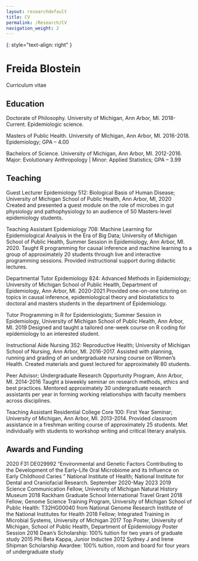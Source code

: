 ```yaml
---
layout: researchdefault
title: CV
permalink: /Research/CV
navigation_weight: 2
---
```

{: style="text-align: right" }
# Freida Blostein 
Curriculum vitae

## Education
Doctorate of Philosophy. University of Michigan, Ann Arbor, MI. 2018-Current. Epidemiologic science.

Masters of Public Health. University of Michigan, Ann Arbor, MI. 2016-2018. Epidemiology; GPA – 4.00

Bachelors of Science. University of Michigan, Ann Arbor, MI. 2012-2016. Major: Evolutionary Anthropology | Minor: Applied Statistics; GPA – 3.99

## Teaching
Guest Lecturer Epidemiology 512: Biological Basis of Human Disease; University of Michigan School of Public Health, Ann Arbor, MI, 2020
Created and presented a guest module on the role of microbes in gut physiology and pathophysiology to an audience of 50 Masters-level epidemiology students.

Teaching Assistant Epidemiology 708: Machine Learning for Epidemiological Analysis in the Era of Big Data; University of Michigan School of Public Health, Summer Session in Epidemiology, Ann Arbor, MI. 2020. Taught R programming for causal inference and machine learning to a group of 
approximately 20 students through live and interactive programming sessions. Provided instructional support during didactic lectures. 

Departmental Tutor Epidemiology 824: Advanced Methods in Epidemiology; University of Michigan School of Public Health, Department of Epidemiology, Ann Arbor, MI. 2020-2021
Provided one-on-one tutoring on topics in causal inference, epidemiological theory and biostatistics to doctoral and masters students in the department of Epidemiology. 

Tutor Programming in R for Epidemiologists; Summer Session in Epidemiology, University of Michigan School of Public Health, Ann Arbor, MI. 2019	Designed and taught a tailored one-week course on R coding for epidemiology to an interested student. 

Instructional Aide Nursing 352: Reproductive Health; University of Michigan School of Nursing, Ann Arbor, MI. 2016-2017. Assisted with planning, running and grading of an undergraduate nursing course on Women’s Health. Created materials and guest lectured for approximately 80 students. 

Peer Advisor; Undergraduate Research Opportunity Program, Ann Arbor, MI. 2014-2016 Taught a biweekly seminar on research methods, ethics and best practices. Mentored 
approximately 30 undergraduate research assistants per year in forming working relationships with faculty members across disciplines. 

Teaching Assistant Residential College Core 100: First Year Seminar; University of Michigan, Ann Arbor, MI. 2013-2014. Provided classroom assistance in a freshman writing course of approximately 25 students. Met individually with students to workshop writing and critical literary analysis. 

## Awards and Funding 
2020	F31 DE029992 “Environmental and Genetic Factors Contributing to the Development of the Early-Life Oral Microbiome and its Influence on Early Childhood Caries ” National Institute of Health; National Institute for Dental and Craniofacial Research. September 2020-May 2023
2019	Science Communication Fellow, University of Michigan Natural History Museum
2018	      Rackham Graduate School International Travel Grant
2018 	Fellow; Genome Science Training Program, University of Michigan School of Public Health: T32HG00040 from National Genome Research Institute of the National Institutes for Health 
2018 	Fellow; Integrated Training in Microbial Systems, University of Michigan
2017 	Top Poster, University of Michigan, School of Public Health, Department of 
      Epidemiology Poster Session 
2016	      Dean’s Scholarship: 100% tuition for two years of graduate study 
2015	      Phi Beta Kappa, Junior Inductee 
2012 	      Sydney J and Irene Shipman Scholarship Awardee: 100% tuition, room and board 
    	      for four years of undergraduate study 
	   
